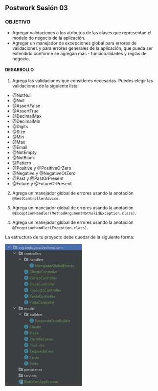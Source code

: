 ## Postwork Sesión 03

### OBJETIVO
- Agregar validaciones a los atributos de las clases que representan el modelo de negocio de la aplicación.
- Agregar un manejador de excepciones global para errores de validaciones y para errores generales de la aplicación, que pueda ser extendido conforme se agregan más - funcionalidades y reglas de negocio.



#### DESARROLLO

1. Agrega las validaciones que consideres necesarias. Puedes elegir las validaciones de la siguiente lista:
- @NotNull
- @Null
- @AssertFalse
- @AssertTrue
- @DecimalMax
- @DecimalMin
- @Digits
- @Size
- @Min
- @Max
- @Email
- @NotEmpty
- @NotBlank
- @Pattern
- @Positive y @PositiveOrZero
- @Negative y @NegativeOrZero
- @Past y @PastOrPresent
- @Future y @FutureOrPresent

2. Agrega un manejador global de errores usando la anotación `@RestControllerAdvice`.

3. Agrega un manejador global de errores usando la anotación `@ExceptionHandler(MethodArgumentNotValidException.class)`.

3. Agrega un manejador global de errores usando la anotación `@ExceptionHandler(Exception.class)`.

La estructura de tu proyecto debe quedar de la siguiente forma:

![imagen](img/img_01.png)


